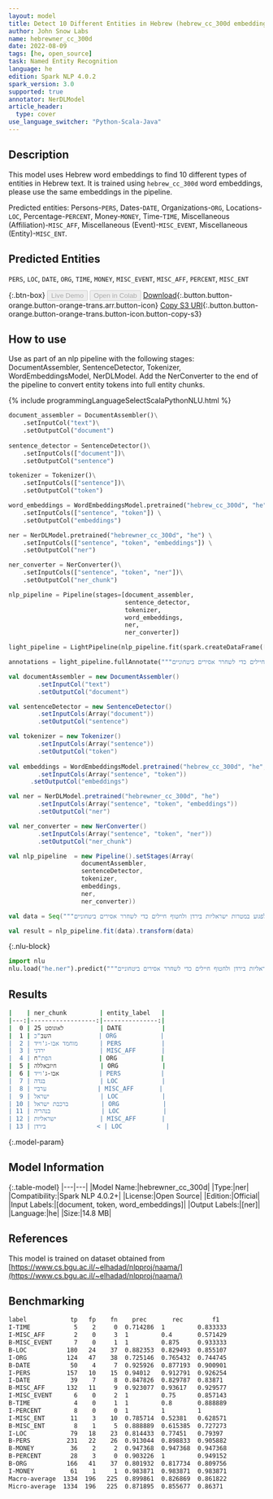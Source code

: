 ```yaml
---
layout: model
title: Detect 10 Different Entities in Hebrew (hebrew_cc_300d embeddings)
author: John Snow Labs
name: hebrewner_cc_300d
date: 2022-08-09
tags: [he, open_source]
task: Named Entity Recognition
language: he
edition: Spark NLP 4.0.2
spark_version: 3.0
supported: true
annotator: NerDLModel
article_header:
  type: cover
use_language_switcher: "Python-Scala-Java"
---
```


## Description

This model uses Hebrew word embeddings to find 10 different types of entities in Hebrew text. It is trained using `hebrew_cc_300d` word embeddings, please use the same embeddings in the pipeline.

Predicted entities: Persons-`PERS`, Dates-`DATE`, Organizations-`ORG`, Locations-`LOC`, Percentage-`PERCENT`, Money-`MONEY`, Time-`TIME`, Miscellaneous (Affiliation)-`MISC_AFF`, Miscellaneous (Event)-`MISC_EVENT`, Miscellaneous (Entity)-`MISC_ENT`.

## Predicted Entities

`PERS`, `LOC`, `DATE`, `ORG`, `TIME`, `MONEY`, `MISC_EVENT`, `MISC_AFF`, `PERCENT`, `MISC_ENT`

{:.btn-box}
<button class="button button-orange" disabled>Live Demo</button>
<button class="button button-orange" disabled>Open in Colab</button>
[Download](https://s3.amazonaws.com/auxdata.johnsnowlabs.com/public/models/hebrewner_cc_300d_he_4.0.2_3.0_1660031325511.zip){:.button.button-orange.button-orange-trans.arr.button-icon}
[Copy S3 URI](s3://auxdata.johnsnowlabs.com/public/models/hebrewner_cc_300d_he_4.0.2_3.0_1660031325511.zip){:.button.button-orange.button-orange-trans.button-icon.button-copy-s3}

## How to use

Use as part of an nlp pipeline with the following stages: DocumentAssembler, SentenceDetector, Tokenizer, WordEmbeddingsModel, NerDLModel. Add the NerConverter to the end of the pipeline to convert entity tokens into full entity chunks.

<div class="tabs-box" markdown="1">
{% include programmingLanguageSelectScalaPythonNLU.html %}

```python
document_assembler = DocumentAssembler()\
    .setInputCol("text")\
    .setOutputCol("document")
        
sentence_detector = SentenceDetector()\
    .setInputCols(["document"])\
    .setOutputCol("sentence")

tokenizer = Tokenizer()\
    .setInputCols(["sentence"])\
    .setOutputCol("token")

word_embeddings = WordEmbeddingsModel.pretrained("hebrew_cc_300d", "he") \
    .setInputCols(["sentence", "token"]) \
    .setOutputCol("embeddings")

ner = NerDLModel.pretrained("hebrewner_cc_300d", "he") \
    .setInputCols(["sentence", "token", "embeddings"]) \
    .setOutputCol("ner")

ner_converter = NerConverter()\
    .setInputCols(["sentence", "token", "ner"])\
    .setOutputCol("ner_chunk")

nlp_pipeline = Pipeline(stages=[document_assembler, 
                                sentence_detector, 
                                tokenizer, 
                                word_embeddings, 
                                ner, 
                                ner_converter])

light_pipeline = LightPipeline(nlp_pipeline.fit(spark.createDataFrame([['']]).toDF("text")))

annotations = light_pipeline.fullAnnotate("""ב- 25 לאוגוסט עצר השב"כ את מוחמד אבו-ג'וייד , אזרח ירדני , שגויס לארגון הפת"ח והופעל על ידי חיזבאללה. אבו-ג'וייד התכוון להקים חוליות טרור בגדה ובקרב ערביי ישראל , לבצע פיגוע ברכבת ישראל בנהריה , לפגוע במטרות ישראליות בירדן ולחטוף חיילים כדי לשחרר אסירים ביטחוניים.""")
```
```scala
val documentAssembler = new DocumentAssembler()
		.setInputCol("text")
		.setOutputCol("document")

val sentenceDetector = new SentenceDetector()
		.setInputCols(Array("document"))
		.setOutputCol("sentence")

val tokenizer = new Tokenizer()
		.setInputCols(Array("sentence"))
		.setOutputCol("token")
	
val embeddings = WordEmbeddingsModel.pretrained("hebrew_cc_300d", "he",)
		.setInputCols(Array("sentence", "token"))
	  .setOutputCol("embeddings")

val ner = NerDLModel.pretrained("hebrewner_cc_300d", "he")
		.setInputCols(Array("sentence", "token", "embeddings"))
		.setOutputCol("ner")

val ner_converter = new NerConverter()
		.setInputCols(Array("sentence", "token", "ner"))
		.setOutputCol("ner_chunk")

val nlp_pipeline  = new Pipeline().setStages(Array(
					documentAssembler, 
					sentenceDetector, 
					tokenizer, 
					embeddings, 
					ner, 
					ner_converter))

val data = Seq("""ב- 25 לאוגוסט עצר השב"כ את מוחמד אבו-ג'וייד , אזרח ירדני , שגויס לארגון הפת"ח והופעל על ידי חיזבאללה. אבו-ג'וייד התכוון להקים חוליות טרור בגדה ובקרב ערביי ישראל , לבצע פיגוע ברכבת ישראל בנהריה , לפגוע במטרות ישראליות בירדן ולחטוף חיילים כדי לשחרר אסירים ביטחוניים.""").toDS.toDF("text")

val result = nlp_pipeline.fit(data).transform(data)
```

{:.nlu-block}
```python
import nlu
nlu.load("he.ner").predict("""ח והופעל על ידי חיזבאללה. אבו-ג'וייד התכוון להקים חוליות טרור בגדה ובקרב ערביי ישראל , לבצע פיגוע ברכבת ישראל בנהריה , לפגוע במטרות ישראליות בירדן ולחטוף חיילים כדי לשחרר אסירים ביטחוניים.""")
```
</div>

## Results

```bash
|    | ner_chunk         | entity_label   |
|---:|------------------:|---------------:|
|  0 | 25 לאוגוסט          | DATE           |
|  1 | השב"כ             | ORG            |
|  2 | מוחמד אבו-ג'וייד      | PERS           |
|  3 | ירדני               | MISC_AFF       |
|  4 | הפת"ח             | ORG            |
|  5 | חיזבאללה            | ORG            |
|  6 | אבו-ג'וייד           | PERS           |
|  7 | בגדה               | LOC            |
|  8 | ערביי              | MISC_AFF       |
|  9 | ישראל              | LOC            |
| 10 | ברכבת ישראל         | ORG            |
| 11 | בנהריה              | LOC            |
| 12 | ישראליות            | MISC_AFF       |
| 13 | בירדן              < | LOC            |
```

{:.model-param}
## Model Information

{:.table-model}
|---|---|
|Model Name:|hebrewner_cc_300d|
|Type:|ner|
|Compatibility:|Spark NLP 4.0.2+|
|License:|Open Source|
|Edition:|Official|
|Input Labels:|[document, token, word_embeddings]|
|Output Labels:|[ner]|
|Language:|he|
|Size:|14.8 MB|

## References

This model is trained on dataset obtained from [https://www.cs.bgu.ac.il/~elhadad/nlpproj/naama/](https://www.cs.bgu.ac.il/~elhadad/nlpproj/naama/)

## Benchmarking

```bash
label            tp   fp    fn    prec       rec        f1
I-TIME            5    2     0  0.714286  1         0.833333
I-MISC_AFF        2    0     3  1         0.4       0.571429
B-MISC_EVENT      7    0     1  1         0.875     0.933333
B-LOC           180   24    37  0.882353  0.829493  0.855107
I-ORG           124   47    38  0.725146  0.765432  0.744745
B-DATE           50    4     7  0.925926  0.877193  0.900901
I-PERS          157   10    15  0.94012   0.912791  0.926254
I-DATE           39    7     8  0.847826  0.829787  0.83871 
B-MISC_AFF      132   11     9  0.923077  0.93617   0.929577
I-MISC_EVENT      6    0     2  1         0.75      0.857143
B-TIME            4    0     1  1         0.8       0.888889
I-PERCENT         8    0     0  1         1         1       
I-MISC_ENT       11    3    10  0.785714  0.52381   0.628571
B-MISC_ENT        8    1     5  0.888889  0.615385  0.727273
I-LOC            79   18    23  0.814433  0.77451   0.79397 
B-PERS          231   22    26  0.913044  0.898833  0.905882
B-MONEY          36    2     2  0.947368  0.947368  0.947368
B-PERCENT        28    3     0  0.903226  1         0.949152
B-ORG           166   41    37  0.801932  0.817734  0.809756
I-MONEY          61    1     1  0.983871  0.983871  0.983871
Macro-average  1334  196   225  0.899861  0.826869  0.861822
Micro-average  1334  196   225  0.871895  0.855677  0.86371 
```
